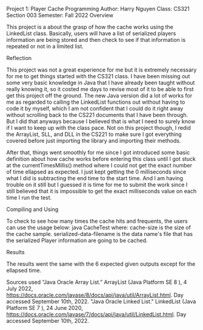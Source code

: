 Project 1: Player Cache Programming 
Author: Harry Nguyen
Class: CS321 Section 003
Semester: Fall 2022
Overview

 This project is a about the grasp of how the cache works using the LinkedList class. Basically, users will have a list of serialized players 
information are being stored and then check to see if that information is repeated or not in a limited list. 

Reflection

 This project was not a great experience for me but it is extremely necessary for me to get things started with the CS321 class. I have been 
missing out some very basic knowledge in Java that I have already been taught without really knowing it, so it costed me days to revise most 
of it to be able to first get this project off the ground. The new Java version did a lot of works for me as regarded to calling the LinkedList 
functions out without having to code it by myself, which I am not confident that I could do it right away without scrolling back to the CS221 
documents that I have been through. But I did that anyways because I believed that is what I need to surely know if I want to keep up with the 
class pace. Not on this project though, I redid the ArrayList, SLL, and DLL in the CS221 to make sure I got everything covered before just 
importing the library and importing their methods.   

 After that, things went smoothly for me since I got introduced some basic definition about how cache works before entering this class until I 
got stuck at the currentTimesMillis() method where I could not get the exact number of time ellapsed as expected. I just kept getting the 0 
milliseconds since what I did is subtracting the end time to the start time. And I am having trouble on it still but I guessed it is time for me
to submit the work since I still believed that it is impossible to get the exact milliseconds value on each time I run the test.

Compiling and Using

 To check to see how many times the cache hits and frequents, the users can use the usage below: 
java CacheTest <cache-size> <serialized-data-filename>
 where: 
cache-size is the size of the cache sample. 
serialized-data-filename is the data name's file that has the serialized Player information are going to be cached. 

Results
 
 The results went the same with the 6 expected given outputs except for the ellapsed time.  

Sources used
“Java Oracle Array List.” ArrayList (Java Platform SE 8 ), 4 July 2022, https://docs.oracle.com/javase/8/docs/api/java/util/ArrayList.html. Day 
accessed September 10th, 2022.
"Java Oracle Linked List." LinkedList (Java Platform SE 7 ), 24 June 2020, https://docs.oracle.com/javase/7/docs/api/java/util/LinkedList.html.
Day accessed September 10th, 2022.  
